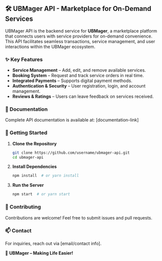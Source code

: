 ## 🛠️ UBMager API - Marketplace for On-Demand Services  

UBMager API is the backend service for **UBMager**, a marketplace platform that connects users with service providers for on-demand convenience. This API facilitates seamless transactions, service management, and user interactions within the UBMager ecosystem.  

### ✨ Key Features  
- **Service Management** – Add, edit, and remove available services.  
- **Booking System** – Request and track service orders in real time.  
- **Integrated Payments** – Supports digital payment methods.  
- **Authentication & Security** – User registration, login, and account management.  
- **Reviews & Ratings** – Users can leave feedback on services received.  

### 📖 Documentation  
Complete API documentation is available at: [documentation-link]  

### 🚀 Getting Started  
1. **Clone the Repository**  
   ```bash
   git clone https://github.com/username/ubmager-api.git
   cd ubmager-api
   ```  
2. **Install Dependencies**  
   ```bash
   npm install  # or yarn install
   ```  
3. **Run the Server**  
   ```bash
   npm start  # or yarn start
   ```  

### 🤝 Contributing  
Contributions are welcome! Feel free to submit issues and pull requests.  

### 📫 Contact  
For inquiries, reach out via [email/contact info].  

🚀 **UBMager – Making Life Easier!**

